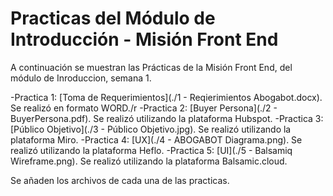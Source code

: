 # Practicas del Módulo de Introducción - Misión Front End
A continuación se muestran las Prácticas de la Misión Front End, del módulo de Inroduccion, semana 1.

-Practica 1: [Toma de Requerimientos](./1 - Reqierimientos Abogabot.docx). Se realizó en formato WORD./r
-Practica 2: [Buyer Persona](./2 - BuyerPersona.pdf). Se realizó utilizando la plataforma Hubspot.
-Practica 3: [Público Objetivo](./3 - Público Objetivo.jpg). Se realizó utilizando la plataforma Miro.
-Practica 4: [UX](./4 - ABOGABOT Diagrama.png). Se realizó utilizando la plataforma Heflo.
-Practica 5: [UI](./5 - Balsamiq Wireframe.png). Se realizó utilizando la plataforma Balsamic.cloud.

Se añaden los archivos de cada una de las practicas.
